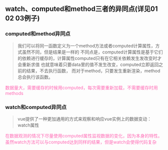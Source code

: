 ## watch、computed和method三者的异同点(详见01 02 03例子)

### computed和method异同点
> 我们可以将同一函数定义为一个method方法或者computed计算属性，方式虽然不同，但是结果是一样的
不同点是，computed计算属性是基于它们的依赖进行缓存的，计算属性computed只有在它相关依赖发生发改变时才会重新求值
也就意味着只要data里的值不发生改变，computed立即返回之前的结果，不去执行函数，
而对于method，只要发生重新渲染，method总会执行该函数。
<p style="color:hotpink;">数据量大，需要缓存的时候用computed，每次需要重新加载，不需要缓存时用methods</p>

### watch和computed异同点

> vue提供了一种更加通用的方式来观察和响应vue实例上的数据变动：watch属性

<p style="color:hotpink;">在数据观测的情况下尽量使用computed属性监视数据的变化，因为本身的特性。
虽然watch方法可以与computed达到同样的结果，但是watch会使得代码复杂</p> 

